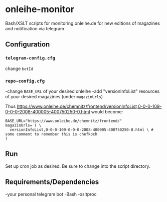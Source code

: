 # onleihe-monitor
Bash/XSLT scripts for monitoring onleihe.de for new editions of magazines and notification via telegram

## Configuration
### `telegram-config.cfg`
change `botId`

### `repo-config.cfg`
-change `BASE_URL` of your desired onleihe
-add "versionInfoList" resources of your desired magazines (under `magazinUrls`)

Thus https://www.onleihe.de/chemnitz/frontend/versionInfoList,0-0-0-109-0-0-0-2008-400005-400750250-0.html
would become:
```
BASE_URL="https://www.onleihe.de/chemnitz/frontend/"
magazinUrls= ( \ 
  versionInfoList,0-0-0-109-0-0-0-2008-400005-400750250-0.html \ # some comment to remember this is chefkoch
)
```

## Run ##
Set up cron job as desired. Be sure to change into the script directory.

## Requirements/Dependencies ##
-your personal telegram bot
-Bash
-xsltproc
